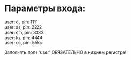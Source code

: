 # Параметры входа:

user: ci, pin: 1111  
user: as, pin: 2222  
user: cm, pin: 3333  
user: ks, pin: 4444  
user: oa, pin: 5555  

Заполнять поле 'user' ОБЯЗАТЕЛЬНО в нижнем регистре!

